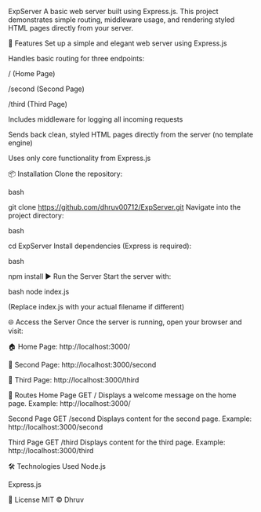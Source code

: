 ExpServer
A basic web server built using Express.js. This project demonstrates simple routing, middleware usage, and rendering styled HTML pages directly from your server.

🚀 Features
Set up a simple and elegant web server using Express.js

Handles basic routing for three endpoints:

/ (Home Page)

/second (Second Page)

/third (Third Page)

Includes middleware for logging all incoming requests

Sends back clean, styled HTML pages directly from the server (no template engine)

Uses only core functionality from Express.js

📦 Installation
Clone the repository:

bash

git clone https://github.com/dhruv00712/ExpServer.git
Navigate into the project directory:

bash

cd ExpServer
Install dependencies (Express is required):

bash

npm install
▶️ Run the Server
Start the server with:

bash
node index.js

(Replace index.js with your actual filename if different)

🌐 Access the Server
Once the server is running, open your browser and visit:

🏠 Home Page: http://localhost:3000/

📄 Second Page: http://localhost:3000/second

📄 Third Page: http://localhost:3000/third



📁 Routes
Home Page
GET /
Displays a welcome message on the home page.
Example:
http://localhost:3000/

Second Page
GET /second
Displays content for the second page.
Example:
http://localhost:3000/second

Third Page
GET /third
Displays content for the third page.
Example:
http://localhost:3000/third

🛠️ Technologies Used
Node.js

Express.js


📄 License
MIT © Dhruv
